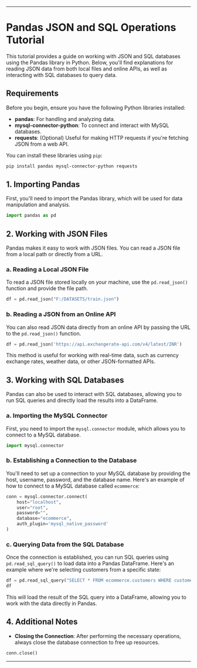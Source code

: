 
---

# Pandas JSON and SQL Operations Tutorial
 
This tutorial provides a guide on working with JSON and SQL databases using the Pandas library in Python. Below, you'll find explanations for reading JSON data from both local files and online APIs, as well as interacting with SQL databases to query data. 

## Requirements

Before you begin, ensure you have the following Python libraries installed:

- **pandas**: For handling and analyzing data.
- **mysql-connector-python**: To connect and interact with MySQL databases.
- **requests**: (Optional) Useful for making HTTP requests if you're fetching JSON from a web API.

You can install these libraries using `pip`:

```bash
pip install pandas mysql-connector-python requests
```

## 1. Importing Pandas

First, you'll need to import the Pandas library, which will be used for data manipulation and analysis.

```python
import pandas as pd
```

## 2. Working with JSON Files

Pandas makes it easy to work with JSON files. You can read a JSON file from a local path or directly from a URL.

### a. Reading a Local JSON File

To read a JSON file stored locally on your machine, use the `pd.read_json()` function and provide the file path.

```python
df = pd.read_json("F:/DATASETS/train.json")
```

### b. Reading a JSON from an Online API

You can also read JSON data directly from an online API by passing the URL to the `pd.read_json()` function.

```python
df = pd.read_json('https://api.exchangerate-api.com/v4/latest/INR')
```

This method is useful for working with real-time data, such as currency exchange rates, weather data, or other JSON-formatted APIs.

## 3. Working with SQL Databases

Pandas can also be used to interact with SQL databases, allowing you to run SQL queries and directly load the results into a DataFrame.

### a. Importing the MySQL Connector

First, you need to import the `mysql.connector` module, which allows you to connect to a MySQL database.

```python
import mysql.connector
```

### b. Establishing a Connection to the Database

You'll need to set up a connection to your MySQL database by providing the host, username, password, and the database name. Here's an example of how to connect to a MySQL database called `ecommerce`:

```python
conn = mysql.connector.connect(
    host="localhost",
    user="root",
    password="",
    database="ecommerce",
    auth_plugin='mysql_native_password'
)
```

### c. Querying Data from the SQL Database

Once the connection is established, you can run SQL queries using `pd.read_sql_query()` to load data into a Pandas DataFrame. Here's an example where we're selecting customers from a specific state:

```python
df = pd.read_sql_query("SELECT * FROM ecommerce.customers WHERE customer_state='SP'", conn)
df
```

This will load the result of the SQL query into a DataFrame, allowing you to work with the data directly in Pandas.

## 4. Additional Notes

- **Closing the Connection**: After performing the necessary operations, always close the database connection to free up resources.

```python
conn.close()
```
---